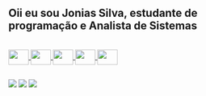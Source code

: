 ##  Oii eu sou Jonias Silva, estudante de programação e Analista de Sistemas  
<div align="center">
  <a href="https://github.com/Jonfrontend">
</div>



<div style="display: inline_block"><br>
  <img align="center"  height="30" width="40" src="https://raw.githubusercontent.com/devicons/devicon/master/icons/javascript/javascript-plain .svg">
  <img align="center"  height="30" width="40" src="https://raw.githubusercontent.com/devicons/devicon/master/icons/react/react-original .svg">
  <img align="center"  height="30" width="40" src="https://raw.githubusercontent.com/devicons/devicon/master/icons/html5/html5-original .svg">
  <img align="center"  height="30" width="40" src="https://raw.githubusercontent.com/devicons/devicon/master/icons/css3/css3-original .svg">
  <img align="center"  height="30" width="40" src="https://raw.githubusercontent.com/devicons/devicon/master/icons/python/python-original .svg">

</div>
  
  ##
 
<div>
 
  <a href="https://instagram.com/Jonszz" target="_blank"><img src="https://img.shields.io/badge/-Instagram-%23E4405F?style=for-the- badge&logo=instagram&logoColor=white" target="_blank"></a>
  <a href = "mailto:jonias.silvaa@gmail.com"><img src="https://img.shields.io/badge/-Gmail-%23333?style=for-the-badge&logo=gmail&logoColor=white" alvo ="_blank"></a>
  <a href="https:https://www.linkedin.com/in/jonias-silva-dev/" target="_blank"><img src="https://img.shields.io/badge/-LinkedIn-% 230077B5?style=for-the-badge&logo=linkedin&logoColor=white" target="_blank"></a>
  
</div>
